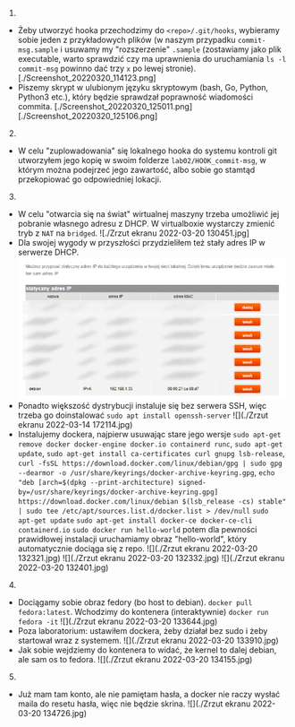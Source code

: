 1. 
  * Żeby utworzyć hooka przechodzimy do `<repo>/.git/hooks`, wybieramy sobie jeden z przykładowych plików (w naszym przypadku `commit-msg.sample` i usuwamy my "rozszerzenie" `.sample` (zostawiamy jako plik executable, warto sprawdzić czy ma uprawnienia do uruchamiania `ls -l commit-msg` powinno dać trzy `x` po lewej stronie).
  [./Screenshot_20220320_114123.png]
  * Piszemy skrypt w ulubionym języku skryptowym (bash, Go, Python, Python3 etc.), który będzie sprawdzał poprawność wiadomości commita. 
  [./Screenshot_20220320_125011.png]
  [./Screenshot_20220320_125106.png]
2. 
  * W celu "zuplowadowania" się lokalnego hooka do systemu kontroli git utworzyłem jego kopię w swoim folderze `lab02/HOOK_commit-msg`, w którym można podejrzeć jego zawartość, albo sobie go stamtąd przekopiować go odpowiedniej lokacji.
3. 
  * W celu "otwarcia się na świat" wirtualnej maszyny trzeba umożliwić jej pobranie własnego adresu z DHCP. W virtualboxie wystarczy zmienić tryb z `NAT` na `bridged`.
  ![./Zrzut ekranu 2022-03-20 130451.jpg]
  * Dla swojej wygody w przyszłości przydzieliłem też stały adres IP w serwerze DHCP.
  ![](./dhcp.png)
  * Ponadto większość dystrybucji instaluje się bez serwera SSH, więc trzeba go doinstalować `sudo apt install openssh-server`
  ![](./Zrzut ekranu 2022-03-14 172114.jpg)
  * Instalujemy dockera, najpierw usuwając stare jego wersje `sudo apt-get remove docker docker-engine docker.io containerd runc`,
  `sudo apt-get update`,
  `sudo apt-get install ca-certificates curl gnupg lsb-release`,
  `curl -fsSL https://download.docker.com/linux/debian/gpg | sudo gpg --dearmor -o /usr/share/keyrings/docker-archive-keyring.gpg`,
  `echo "deb [arch=$(dpkg --print-architecture) signed-by=/usr/share/keyrings/docker-archive-keyring.gpg] https://download.docker.com/linux/debian $(lsb_release -cs) stable" | sudo tee /etc/apt/sources.list.d/docker.list > /dev/null`
  `sudo apt-get update`
  `sudo apt-get install docker-ce docker-ce-cli containerd.io`
  `sudo docker run hello-world`
  potem dla pewności prawidłowej instalacji uruchamiamy obraz "hello-world", który automatycznie dociąga się z repo.
  ![](./Zrzut ekranu 2022-03-20 132321.jpg)
  ![](./Zrzut ekranu 2022-03-20 132332.jpg)
  ![](./Zrzut ekranu 2022-03-20 132401.jpg)
4. 
  * Dociągamy sobie obraz fedory (bo host to debian). `docker pull fedora:latest`. Wchodzimy do kontenera (interaktywnie) `docker run fedora -it`
  ![](./Zrzut ekranu 2022-03-20 133644.jpg)
  * Poza laboratorium: ustawiłem dockera, żeby działał bez sudo i żeby startował wraz z systemem.
  ![](./Zrzut ekranu 2022-03-20 133910.jpg)
  * Jak sobie wejdziemy do kontenera to widać, że kernel to dalej debian, ale sam os to fedora.
  ![](./Zrzut ekranu 2022-03-20 134155.jpg)
5.
  * Już mam tam konto, ale nie pamiętam hasła, a docker nie raczy wysłać maila do resetu hasła, więc nie będzie skrina.
  ![](./Zrzut ekranu 2022-03-20 134726.jpg)
